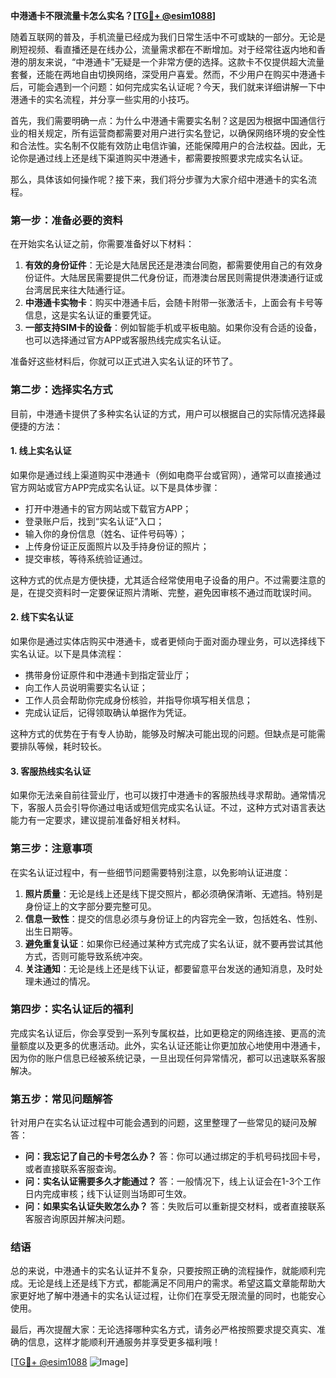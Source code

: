 **中港通卡不限流量卡怎么实名？[[TG💪+ @esim1088](https://t.me/s/esim1088)]**

随着互联网的普及，手机流量已经成为我们日常生活中不可或缺的一部分。无论是刷短视频、看直播还是在线办公，流量需求都在不断增加。对于经常往返内地和香港的朋友来说，“中港通卡”无疑是一个非常方便的选择。这款卡不仅提供超大流量套餐，还能在两地自由切换网络，深受用户喜爱。然而，不少用户在购买中港通卡后，可能会遇到一个问题：如何完成实名认证呢？今天，我们就来详细讲解一下中港通卡的实名流程，并分享一些实用的小技巧。

首先，我们需要明确一点：为什么中港通卡需要实名制？这是因为根据中国通信行业的相关规定，所有运营商都需要对用户进行实名登记，以确保网络环境的安全性和合法性。实名制不仅能有效防止电信诈骗，还能保障用户的合法权益。因此，无论你是通过线上还是线下渠道购买中港通卡，都需要按照要求完成实名认证。

那么，具体该如何操作呢？接下来，我们将分步骤为大家介绍中港通卡的实名流程。

### **第一步：准备必要的资料**
在开始实名认证之前，你需要准备好以下材料：
1. **有效的身份证件**：无论是大陆居民还是港澳台同胞，都需要使用自己的有效身份证件。大陆居民需要提供二代身份证，而港澳台居民则需提供港澳通行证或台湾居民来往大陆通行证。
2. **中港通卡实物卡**：购买中港通卡后，会随卡附带一张激活卡，上面会有卡号等信息，这是实名认证的重要凭证。
3. **一部支持SIM卡的设备**：例如智能手机或平板电脑。如果你没有合适的设备，也可以选择通过官方APP或客服热线完成实名认证。

准备好这些材料后，你就可以正式进入实名认证的环节了。

### **第二步：选择实名方式**
目前，中港通卡提供了多种实名认证的方式，用户可以根据自己的实际情况选择最便捷的方法：

#### **1. 线上实名认证**
如果你是通过线上渠道购买中港通卡（例如电商平台或官网），通常可以直接通过官方网站或官方APP完成实名认证。以下是具体步骤：
- 打开中港通卡的官方网站或下载官方APP；
- 登录账户后，找到“实名认证”入口；
- 输入你的身份信息（姓名、证件号码等）；
- 上传身份证正反面照片以及手持身份证的照片；
- 提交审核，等待系统验证通过。

这种方式的优点是方便快捷，尤其适合经常使用电子设备的用户。不过需要注意的是，在提交资料时一定要保证照片清晰、完整，避免因审核不通过而耽误时间。

#### **2. 线下实名认证**
如果你是通过实体店购买中港通卡，或者更倾向于面对面办理业务，可以选择线下实名认证。以下是具体流程：
- 携带身份证原件和中港通卡到指定营业厅；
- 向工作人员说明需要实名认证；
- 工作人员会帮助你完成身份核验，并指导你填写相关信息；
- 完成认证后，记得领取确认单据作为凭证。

这种方式的优势在于有专人协助，能够及时解决可能出现的问题。但缺点是可能需要排队等候，耗时较长。

#### **3. 客服热线实名认证**
如果你无法亲自前往营业厅，也可以拨打中港通卡的客服热线寻求帮助。通常情况下，客服人员会引导你通过电话或短信完成实名认证。不过，这种方式对语言表达能力有一定要求，建议提前准备好相关材料。

### **第三步：注意事项**
在实名认证过程中，有一些细节问题需要特别注意，以免影响认证进度：
1. **照片质量**：无论是线上还是线下提交照片，都必须确保清晰、无遮挡。特别是身份证上的文字部分要完整可见。
2. **信息一致性**：提交的信息必须与身份证上的内容完全一致，包括姓名、性别、出生日期等。
3. **避免重复认证**：如果你已经通过某种方式完成了实名认证，就不要再尝试其他方式，否则可能导致系统冲突。
4. **关注通知**：无论是线上还是线下认证，都要留意平台发送的通知消息，及时处理未通过的情况。

### **第四步：实名认证后的福利**
完成实名认证后，你会享受到一系列专属权益，比如更稳定的网络连接、更高的流量额度以及更多的优惠活动。此外，实名认证还能让你更加放心地使用中港通卡，因为你的账户信息已经被系统记录，一旦出现任何异常情况，都可以迅速联系客服解决。

### **第五步：常见问题解答**
针对用户在实名认证过程中可能会遇到的问题，这里整理了一些常见的疑问及解答：
- **问：我忘记了自己的卡号怎么办？**
  答：你可以通过绑定的手机号码找回卡号，或者直接联系客服查询。
- **问：实名认证需要多久才能通过？**
  答：一般情况下，线上认证会在1-3个工作日内完成审核；线下认证则当场即可生效。
- **问：如果实名认证失败怎么办？**
  答：失败后可以重新提交材料，或者直接联系客服咨询原因并解决问题。

### **结语**
总的来说，中港通卡的实名认证并不复杂，只要按照正确的流程操作，就能顺利完成。无论是线上还是线下方式，都能满足不同用户的需求。希望这篇文章能帮助大家更好地了解中港通卡的实名认证过程，让你们在享受无限流量的同时，也能安心使用。

最后，再次提醒大家：无论选择哪种实名方式，请务必严格按照要求提交真实、准确的信息，这样才能顺利开通服务并享受更多福利哦！

[[TG💪+ @esim1088](https://t.me/s/esim1088) ![Image](https://i.postimg.cc/4NQfJmqS/Snipaste-2025-05-13-00-14-12.png)]